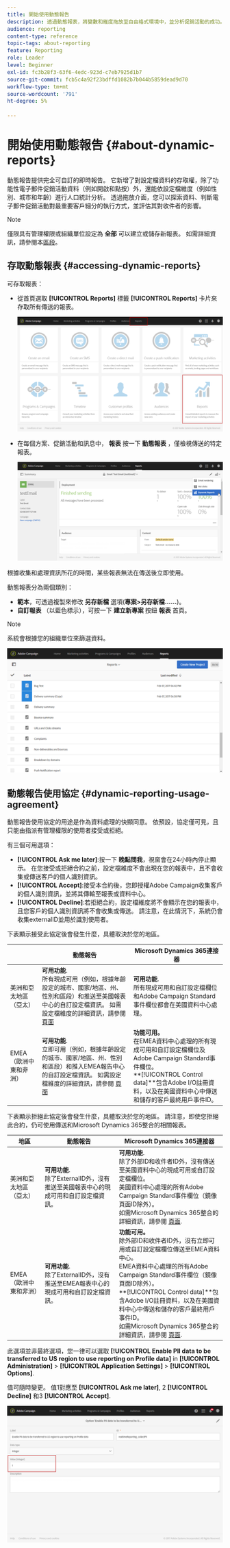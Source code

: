 ```yaml
---
title: 開始使用動態報告
description: 透過動態報表，將變數和維度拖放至自由格式環境中，並分析促銷活動的成功。
audience: reporting
content-type: reference
topic-tags: about-reporting
feature: Reporting
role: Leader
level: Beginner
exl-id: fc3b28f3-63f6-4edc-923d-c7eb7925d1b7
source-git-commit: fcb5c4a92f23bdffd1082b7b044b5859dead9d70
workflow-type: tm+mt
source-wordcount: '791'
ht-degree: 5%

---
```


# 開始使用動態報告 {#about-dynamic-reports}

動態報告提供完全可自訂的即時報告。 它新增了對設定檔資料的存取權，除了功能性電子郵件促銷活動資料（例如開啟和點按）外，還能依設定檔維度（例如性別、城市和年齡）進行人口統計分析。 透過拖放介面，您可以探索資料、判斷電子郵件促銷活動對最重要客戶細分的執行方式，並評估其對收件者的影響。

>[!NOTE]
>
>僅限具有管理權限或組織單位設定為 **全部** 可以建立或儲存新報表。 如需詳細資訊，請參閱本[區段](../../administration/using/users-management.md)。

## 存取動態報表 {#accessing-dynamic-reports}

可存取報表：

* 從首頁選取 **[!UICONTROL Reports]** 標籤 **[!UICONTROL Reports]** 卡片來存取所有傳送的報表。

   ![](assets/campaign_reports_access.png)

* 在每個方案、促銷活動和訊息中， **報表** 按一下 **動態報表** ，僅檢視傳送的特定報表。

   ![](assets/campaign_reports_description.png)

根據收集和處理資訊所花的時間，某些報表無法在傳送後立即使用。

動態報表分為兩個類別：

* **範本**，可透過複製來修改 **另存新檔** 選項(**專案>另存新檔……**)。
* **自訂報表** （以藍色標示），可按一下 **建立新專案** 按鈕 **報表** 首頁。

>[!NOTE]
>
>系統會根據您的組織單位來篩選資料。

![](assets/dynamic_report_overview.png)

## 動態報告使用協定 {#dynamic-reporting-usage-agreement}

動態報告使用協定的用途是作為資料處理的快顯同意。 依預設，協定僅可見，且只能由指派有管理權限的使用者接受或拒絕。

有三個可用選項：

* **[!UICONTROL Ask me later]**:按一下 **晚點問我**，視窗會在24小時內停止顯示。 在您接受或拒絕合約之前，設定檔維度不會出現在您的報表中，且不會收集或傳送客戶的個人識別資訊。
* **[!UICONTROL Accept]**:接受本合約後，您即授權Adobe Campaign收集客戶的個人識別資訊，並將其傳輸至報表或資料中心。
* **[!UICONTROL Decline]**:若拒絕合約，設定檔維度將不會顯示在您的報表中，且您客戶的個人識別資訊將不會收集或傳送。 請注意，在此情況下，系統仍會收集externalID並用於識別使用者。

下表顯示接受此協定後會發生什麼，具體取決於您的地區。

|  | 動態報告 | Microsoft Dynamics 365連接器 |
|---|---|---|
| 美洲和亞太地區（亞太） | **可用功能**. <br>所有現成可用（例如，根據年齡設定的城市、國家/地區、州、性別和區段）和推送至美國報表中心的自訂設定檔資訊。 如需設定檔維度的詳細資訊，請參閱 [頁面](../../reporting/using/list-of-components-.md) | **可用功能**. <br>所有現成可用和自訂設定檔欄位和Adobe Campaign Standard事件欄位都會在美國資料中心處理。 |
| EMEA（歐洲中東和非洲） | **可用功能**. <br>立即可用（例如，根據年齡設定的城市、國家/地區、州、性別和區段）和推入EMEA報告中心的自訂設定檔資訊。 如需設定檔維度的詳細資訊，請參閱 [頁面](../../reporting/using/list-of-components-.md) | **功能可用。** <br>在EMEA資料中心處理的所有現成可用和自訂設定檔欄位及Adobe Campaign Standard事件欄位。 <br>**[!UICONTROL Control data]**包含Adobe I/O註冊資料，以及在美國資料中心中傳送和儲存的客戶最終用戶事件ID。 |

下表顯示拒絕此協定後會發生什麼，具體取決於您的地區。 請注意，即使您拒絕此合約，仍可使用傳送和Microsoft Dynamics 365整合的相關報表。

| 地區 | 動態報告 | Microsoft Dynamics 365連接器 |
|---|---|---|
| 美洲和亞太地區（亞太） | **可用功能**. <br> 除了ExternalID外，沒有推送至美國報表中心的現成可用和自訂設定檔資訊。 | **可用功能**. <br>除了外部ID和收件者ID外，沒有傳送至美國資料中心的現成可用或自訂設定檔欄位。 <br>美國資料中心處理的所有Adobe Campaign Standard事件欄位（鏡像頁面ID除外）。 <br>如需Microsoft Dynamics 365整合的詳細資訊，請參閱 [頁面](../../integrating/using/d365-acs-get-started.md). |
| EMEA（歐洲中東和非洲） | **可用功能**. <br>除了ExternalID外，沒有推送至EMEA報表中心的現成可用和自訂設定檔資訊。 | **功能可用。** <br>除外部ID和收件者ID外，沒有立即可用或自訂設定檔欄位傳送至EMEA資料中心。 <br>EMEA資料中心處理的所有Adobe Campaign Standard事件欄位（鏡像頁面ID除外）。  <br>**[!UICONTROL Control data]**包含Adobe I/O註冊資料，以及在美國資料中心中傳送和儲存的客戶最終用戶事件ID。<br>如需Microsoft Dynamics 365整合的詳細資訊，請參閱 [頁面](../../integrating/using/d365-acs-get-started.md). |

此選項並非最終選項，您一律可以選取 **[!UICONTROL Enable PII data to be transferred to US region to use reporting on Profile data]** in **[!UICONTROL Administration]** > **[!UICONTROL Application Settings]** > **[!UICONTROL Options]**.

值可隨時變更。 值1對應至 **[!UICONTROL Ask me later]**, 2 **[!UICONTROL Decline]** 和3 **[!UICONTROL Accept]**.

![](assets/pii_window_2.png)
